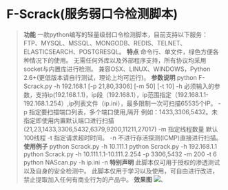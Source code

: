 # F-Scrack(服务弱口令检测脚本)
> **功能**
	一款python编写的轻量级弱口令检测脚本，目前支持以下服务：FTP、MYSQL、MSSQL、MONGODB、REDIS、TELNET、ELASTICSEARCH、POSTGRESQL。
> **特点**
	命令行、单文件，绿色方便各种情况下的使用。
	无需任何外库以及外部程序支持，所有协议均采用socket与内置库进行检测。
	兼容OSX、LINUX、WINDOWS，Python 2.6+(更低版本请自行测试，理论上均可运行)。
> **参数说明**
	python F-Scrack.py -h 192.168.1 [-p 21,80,3306] [-m 50] [-t 10]
	-h 必须输入的参数，支持ip(192.168.1.1)，ip段（192.168.1），ip范围指定（192.168.1.1-192.168.1.254）,ip列表文件（ip.ini），最多限制一次可扫描65535个IP。
	-p 指定要扫描端口列表，多个端口使用,隔开 例如：1433,3306,5432。未指定即使用内置默认端口进行扫描(21,23,1433,3306,5432,6379,9200,11211,27017)
	-m 指定线程数量 默认100线程
	-t 指定请求超时时间。
	-n 不进行存活探测(ICMP)直接进行扫描。
> **使用例子**
	python Scrack.py -h 10.111.1
	python Scrack.py -h 192.168.1.1
	python Scrack.py -h 10.111.1.1-10.111.2.254 -p 3306,5432 -m 200 -t 6
	python NAScan.py -h ip.ini -n
> **特别声明**
	此脚本仅可用于授权的渗透测试以及自身的安全检测中。
	此脚本仅用于学习以及使用，可自由进行改进，禁止提取加入任何有商业行为的产品中。
> **效果图**
![](https://sec-pic-ly.b0.upaiyun.com/img/161110/E87D5D68EC0B7E2AE3B813B4AC78740F1D1F2B4B.png)、
